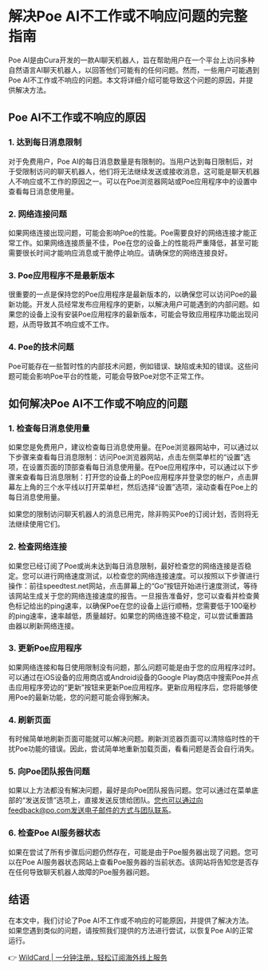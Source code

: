 # 解决Poe AI不工作或不响应问题的完整指南

Poe AI是由Cura开发的一款AI聊天机器人，旨在帮助用户在一个平台上访问多种自然语言AI聊天机器人，以回答他们可能有的任何问题。然而，一些用户可能遇到Poe AI不工作或不响应的问题。本文将详细介绍可能导致这个问题的原因，并提供解决方法。

## Poe AI不工作或不响应的原因

### 1. 达到每日消息限制
对于免费用户，Poe AI的每日消息数量是有限制的。当用户达到每日限制后，对于受限制访问的聊天机器人，他们将无法继续发送或接收消息，这可能是聊天机器人不响应或不工作的原因之一。可以在Poe浏览器网站或Poe应用程序中的设置中查看每日消息使用量。

### 2. 网络连接问题
如果网络连接出现问题，可能会影响Poe的性能。Poe需要良好的网络连接才能正常工作。如果网络连接质量不佳，Poe在您的设备上的性能将严重降低，甚至可能需要很长时间才能响应消息或干脆停止响应。请确保您的网络连接良好。

### 3. Poe应用程序不是最新版本
很重要的一点是保持您的Poe应用程序是最新版本的，以确保您可以访问Poe的最新功能。开发人员经常发布应用程序的更新，以解决用户可能遇到的内部问题。如果您的设备上没有安装Poe应用程序的最新版本，可能会导致应用程序功能出现问题，从而导致其不响应或不工作。

### 4. Poe的技术问题
Poe可能存在一些暂时性的内部技术问题，例如错误、缺陷或未知的错误。这些问题可能会影响Poe平台的性能，可能会导致Poe对您不正常工作。

## 如何解决Poe AI不工作或不响应的问题

### 1. 检查每日消息使用量
如果您是免费用户，建议检查每日消息使用量。在Poe浏览器网站中，可以通过以下步骤来查看每日消息限制：访问Poe浏览器网站，点击左侧菜单栏的“设置”选项，在设置页面的顶部查看每日消息使用量。在Poe应用程序中，可以通过以下步骤来查看每日消息限制：打开您的设备上的Poe应用程序并登录您的帐户，点击屏幕左上角的三个水平线以打开菜单栏，然后选择“设置”选项，滚动查看在Poe上的每日消息使用量。

如果您的限制访问聊天机器人的消息已用完，除非购买Poe的订阅计划，否则将无法继续使用它们。

### 2. 检查网络连接
如果您已经订阅了Poe或尚未达到每日消息限制，最好检查您的网络连接是否稳定。您可以进行网络速度测试，以检查您的网络连接速度。可以按照以下步骤进行操作：前往speedtest.net网站，点击屏幕上的“Go”按钮开始进行速度测试，等待该网站生成关于您的网络连接速度的报告。一旦报告准备好，您可以查看并检查黄色标记给出的ping速率，以确保Poe在您的设备上运行顺畅，您需要低于100毫秒的ping速率，速率越低，质量越好。如果您的网络连接不稳定，可以尝试重置路由器以刷新网络连接。

### 3. 更新Poe应用程序
如果网络连接和每日使用限制没有问题，那么问题可能是由于您的应用程序过时。可以通过在iOS设备的应用商店或Android设备的Google Play商店中搜索Poe并点击应用程序旁边的“更新”按钮来更新Poe应用程序。更新应用程序后，您将能够使用Poe的最新功能，您的问题可能会得到解决。

### 4. 刷新页面
有时候简单地刷新页面可能就可以解决问题。刷新浏览器页面可以清除临时性的干扰Poe功能的错误。因此，尝试简单地重新加载页面，看看问题是否会自行消失。

### 5. 向Poe团队报告问题
如果以上方法都没有解决问题，最好是向Poe团队报告问题。您可以通过在菜单底部的“发送反馈”选项上，直接发送反馈给团队。您也可以通过向feedback@po.com发送电子邮件的方式与团队联系。

### 6. 检查Poe AI服务器状态
如果在尝试了所有步骤后问题仍然存在，可能是由于Poe服务器出现了问题。您可以在Poe AI服务器状态网站上查看Poe服务器的当前状态。该网站将告知您是否存在任何导致聊天机器人故障的Poe服务器问题。

## 结语
在本文中，我们讨论了Poe AI不工作或不响应的可能原因，并提供了解决方法。如果您遇到类似的问题，请按照我们提供的方法进行尝试，以恢复Poe AI的正常运行。

👉 [WildCard | 一分钟注册，轻松订阅海外线上服务](https://bbtdd.com/WildCard)